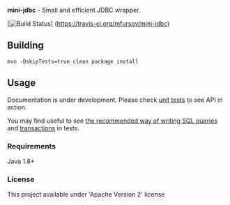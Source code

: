 __mini-jdbc__  - Small and efficient JDBC wrapper.

[![Build Status](https://travis-ci.org/mfursov/mini-jdbc.svg?branch=master)]	(https://travis-ci.org/mfursov/mini-jdbc)

## Building

```
mvn -DskipTests=true clean package install
```

## Usage

Documentation is under development. Please check [unit tests](https://github.com/mfursov/mini-jdbc/blob/master/src/test/java/mini/jdbc/test/SamplesTest.java) to see API in action.

You may find useful to see [the recommended way of writing SQL queries](https://github.com/mfursov/mini-jdbc/blob/master/src/test/java/mini/jdbc/test/asset/SampleQueries.java) and
[transactions](https://github.com/mfursov/mini-jdbc/blob/master/src/test/java/mini/jdbc/test/asset/dbi/SampleDbi.java) in tests.

### Requirements

Java 1.8+


### License

This project available under 'Apache Version 2' license